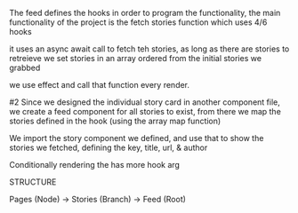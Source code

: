 The feed defines the hooks in order to program the functionality, the main functionality of the project is the fetch stories function which uses 4/6 hooks

it uses an async await call to fetch teh stories, as long as there are stories to retreieve we set stories in an array ordered from the initial stories we grabbed

we use effect and call that function every render.

#2 
Since we designed the individual story card in another component file, we create a feed component for all stories to exist, from there we map the stories defined in the hook (using the array map function)

We import the story component we defined, and use that to show the stories we fetched, defining the key, title, url, & author

Conditionally rendering the has more hook arg

STRUCTURE

Pages (Node) -> Stories (Branch) -> Feed (Root)